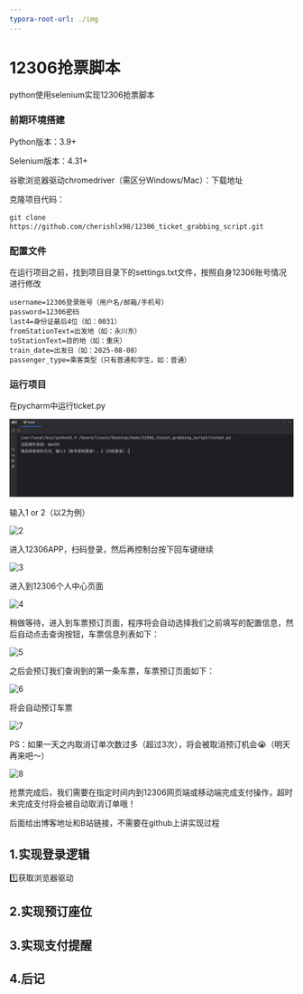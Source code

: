 ```yaml
---
typora-root-url: ./img
---
```


# 12306抢票脚本
python使用selenium实现12306抢票脚本

### 前期环境搭建

Python版本：3.9+

Selenium版本：4.31+

谷歌浏览器驱动chromedriver（需区分Windows/Mac）：下载地址

克隆项目代码：

```shell
git clone https://github.com/cherishlx98/12306_ticket_grabbing_script.git
```

### 配置文件

在运行项目之前，找到项目目录下的settings.txt文件，按照自身12306账号情况进行修改

```
username=12306登录账号（用户名/邮箱/手机号）
password=12306密码
last4=身份证最后4位（如：0031）
fromStationText=出发地（如：永川东）
toStationText=目的地（如：重庆）
train_date=出发日（如：2025-08-08）
passenger_type=乘客类型（只有普通和学生，如：普通）
```

### 运行项目

在pycharm中运行ticket.py

![1](img/1.png)

输入1 or 2（以2为例）

![2](/2.png)

进入12306APP，扫码登录，然后再控制台按下回车键继续

![3](/3.png)

进入到12306个人中心页面

![4](/4.png)

稍做等待，进入到车票预订页面，程序将会自动选择我们之前填写的配置信息，然后自动点击查询按钮，车票信息列表如下：

![5](/5.png)

之后会预订我们查询到的第一条车票，车票预订页面如下：

![6](/6.png)

将会自动预订车票

![7](/7.png)

PS：如果一天之内取消订单次数过多（超过3次），将会被取消预订机会😭（明天再来吧～）

![8](/8.png)

抢票完成后，我们需要在指定时间内到12306网页端或移动端完成支付操作，超时未完成支付将会被自动取消订单哦！





后面给出博客地址和B站链接，不需要在github上讲实现过程

## 1.实现登录逻辑

1️⃣获取浏览器驱动



## 2.实现预订座位



## 3.实现支付提醒

## 4.后记
